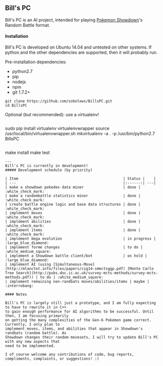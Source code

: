 ## Bill's PC
Bill's PC is an AI project, intended for playing [Pokemon Showdown](http://pokemonshowdown.com/)'s Random Battle format.

#### Installation
Bill's PC is developed on Ubuntu 14.04 and untested on other systems. If python and the other dependencies are supported, then it will probably run.

Pre-installation dependencies:
* python2.7
* pip
* nodejs
* npm
* git 1.7.2+

```
git clone https://github.com/sobolews/BillsPC.git
cd BillsPC
```
Optional (but recommended): use a virtualenv!
>```
sudo pip install virtualenv virtualenvwrapper
source /usr/local/bin/virtualenvwrapper.sh
mkvirtualenv -a . -p /usr/bin/python2.7 BillsPC
```

```
make install
make test
```
--- 
Bill's PC is currently in development!
##### Development schedule (by priority)

| Item                                                | Status |    |
| ---                                                 |:------:| ---|
| make a showdown pokedex data miner                  | done | :white_check_mark: 
| make a randombattle statistics miner                | done | :white_check_mark: 
| create battle engine logic and base data structures | done | :white_check_mark: 
| implement moves                                     | done | :white_check_mark: 
| implement abilities                                 | done | :white_check_mark: 
| implement items                                     | done | :white_check_mark:
| implement mega evolution                            | in progress | :large_blue_diamond:
| implement forme changes                             | to do | :white_medium_square:
| implement a Showdown battle client/bot              | on hold | :large_blue_diamond: 
| implement AI (using [Simultaneous-Move](http://mlanctot.info/files/papers/cig14-smmctsggp.pdf) [Monte Carlo Tree Search](http://pubs.doc.ic.ac.uk/survey-mcts-methods/survey-mcts-methods.pdf)) | to do | :white_medium_square:
| implement remaining non-randbats moves/abilities/items | maybe | :interrobang:

#### Notes

Bill's PC is largely still just a prototype, and I am fully expecting to have to rewrite it in C++
to gain enough performance for AI algorithms to be successful. Until then, I am focusing primarily
on getting the many complexities of the Gen-6 Pokemon game correct. Currently, I only plan to
implement moves, items, and abilities that appear in Showdown's randbats (random battle). As
Showdown changes their random movesets, I will try to update Bill's PC with any new aspects that
need to be implemented. 

I of course welcome any contributions of code, bug reports, compliments, complaints, or suggestions! :)
